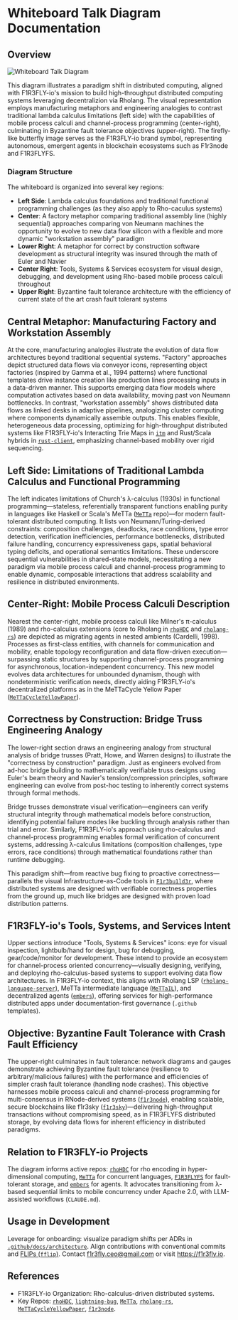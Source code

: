 # Whiteboard Talk Diagram Documentation

## Overview

![Whiteboard Talk Diagram](images/Whiteboard_talk.png)

This diagram illustrates a paradigm shift in distributed computing, aligned with F1R3FLY-io's mission to build high-throughput distributed computing systems leveraging decentralizion via Rholang. The visual representation employs manufacturing metaphors and engineering analogies to contrast traditional lambda calculus limitations (left side) with the capabilities of mobile process calculi and channel-process programming (center-right), culminating in Byzantine fault tolerance objectives (upper-right). The firefly-like butterfly image serves as the F1R3FLY-io brand symbol, representing autonomous, emergent agents in blockchain ecosystems such as F1r3node and F1R3FLYFS.

### Diagram Structure

The whiteboard is organized into several key regions:

- **Left Side**: Lambda calculus foundations and traditional functional programming challenges (as they also apply to Rho-caculus systems)
- **Center**: A factory metaphor comparing traditional assembly line (highly sequential) approaches comparing von Neumann machines the opportunity to evolve to new data flow silicon with a flexible and more dynamic "workstation assembly" paradigm
- **Lower Right**: A metaphor for correct by construction software development as structural integrity was insured through the math of Euler and Navier
- **Center Right**: Tools, Systems & Services ecosystem for visual design, debugging, and development using Rho-based mobile process calculi throughout
- **Upper Right**: Byzantine fault tolerance architecture with the efficiency of current state of the art crash fault tolerant systems

## Central Metaphor: Manufacturing Factory and Workstation Assembly

At the core, manufacturing analogies illustrate the evolution of data flow architectures beyond traditional sequential systems. "Factory" approaches depict structured data flows via conveyor icons, representing object factories (inspired by Gamma et al., 1994 patterns) where functional templates drive instance creation like production lines processing inputs in a data-driven manner. This supports emerging data flow models where computation activates based on data availability, moving past von Neumann bottlenecks. In contrast, "workstation assembly" shows distributed data flows as linked desks in adaptive pipelines, analogizing cluster computing where components dynamically assemble outputs. This enables flexible, heterogeneous data processing, optimizing for high-throughput distributed systems like F1R3FLY-io's Interacting Trie Maps in [`itm`](https://github.com/F1R3FLY-io/itm) and Rust/Scala hybrids in [`rust-client`](https://github.com/F1R3FLY-io/rust-client), emphasizing channel-based mobility over rigid sequencing.

## Left Side: Limitations of Traditional Lambda Calculus and Functional Programming

The left indicates limitations of Church's λ-calculus (1930s) in functional programming—stateless, referentially transparent functions enabling purity in languages like Haskell or Scala's MeTTa ([`MeTTa`](https://github.com/F1R3FLY-io/MeTTa) repo)—for modern fault-tolerant distributed computing. It lists von Neumann/Turing-derived constraints: composition challenges, deadlocks, race conditions, type error detection, verification inefficiencies, performance bottlenecks, distributed failure handling, concurrency expressiveness gaps, spatial behavioral typing deficits, and operational semantics limitations. These underscore sequential vulnerabilities in shared-state models, necessitating a new paradigm via mobile process calculi and channel-process programming to enable dynamic, composable interactions that address scalability and resilience in distributed environments.

## Center-Right: Mobile Process Calculi Description

Nearest the center-right, mobile process calculi like Milner's π-calculus (1989) and rho-calculus extensions (core to Rholang in [`rhoHDC`](https://github.com/F1R3FLY-io/rhoHDC) and [`rholang-rs`](https://github.com/F1R3FLY-io/rholang-rs)) are depicted as migrating agents in nested ambients (Cardelli, 1998). Processes as first-class entities, with channels for communication and mobility, enable topology reconfiguration and data flow-driven execution—surpassing static structures by supporting channel-process programming for asynchronous, location-independent concurrency. This new model evolves data architectures for unbounded dynamism, though with nondeterministic verification needs, directly aiding F1R3FLY-io's decentralized platforms as in the MeTTaCycle Yellow Paper ([`MeTTaCycleYellowPaper`](https://github.com/F1R3FLY-io/MeTTaCycleYellowPaper)).

## Correctness by Construction: Bridge Truss Engineering Analogy

The lower-right section draws an engineering analogy from structural analysis of bridge trusses (Pratt, Howe, and Warren designs) to illustrate the "correctness by construction" paradigm. Just as engineers evolved from ad-hoc bridge building to mathematically verifiable truss designs using Euler's beam theory and Navier's tension/compression principles, software engineering can evolve from post-hoc testing to inherently correct systems through formal methods.

Bridge trusses demonstrate visual verification—engineers can verify structural integrity through mathematical models before construction, identifying potential failure modes like buckling through analysis rather than trial and error. Similarly, F1R3FLY-io's approach using rho-calculus and channel-process programming enables formal verification of concurrent systems, addressing λ-calculus limitations (composition challenges, type errors, race conditions) through mathematical foundations rather than runtime debugging.

This paradigm shift—from reactive bug fixing to proactive correctness—parallels the visual Infrastructure-as-Code tools in [`F1r3bu1ld3r`](https://github.com/F1R3FLY-io/F1r3bu1ld3r), where distributed systems are designed with verifiable correctness properties from the ground up, much like bridges are designed with proven load distribution patterns.

## F1R3FLY-io's Tools, Systems, and Services Intent

Upper sections introduce "Tools, Systems & Services" icons: eye for visual inspection, lightbulb/hand for design, bug for debugging, gear/code/monitor for development. These intend to provide an ecosystem for channel-process oriented concurrency—visually designing, verifying, and deploying rho-calculus-based systems to support evolving data flow architectures. In F1R3FLY-io context, this aligns with Rholang LSP ([`rholang-language-server`](https://github.com/F1R3FLY-io/rholang-language-server)), MeTTa intermediate language ([`MeTTaIL`](https://github.com/F1R3FLY-io/MeTTaIL)), and decentralized agents ([`embers`](https://github.com/F1R3FLY-io/embers)), offering services for high-performance distributed apps under documentation-first governance (`.github` templates).

## Objective: Byzantine Fault Tolerance with Crash Fault Efficiency

The upper-right culminates in fault tolerance: network diagrams and gauges demonstrate achieving Byzantine fault tolerance (resilience to arbitrary/malicious failures) with the performance and efficiencies of simpler crash fault tolerance (handling node crashes). This objective harnesses mobile process calculi and channel-process programming for multi-consensus in RNode-derived systems ([`f1r3node`](https://github.com/F1R3FLY-io/f1r3node)), enabling scalable, secure blockchains like f1r3sky ([`f1r3sky`](https://github.com/F1R3FLY-io/f1r3sky))—delivering high-throughput transactions without compromising speed, as in F1R3FLYFS distributed storage, by evolving data flows for inherent efficiency in distributed paradigms.

## Relation to F1R3FLY-io Projects

The diagram informs active repos: [`rhoHDC`](https://github.com/F1R3FLY-io/rhoHDC) for rho encoding in hyper-dimensional computing, [`MeTTa`](https://github.com/F1R3FLY-io/MeTTa) for concurrent languages, [`F1R3FLYFS`](https://github.com/F1R3FLY-io/F1R3FLYFS) for fault-tolerant storage, and [`embers`](https://github.com/F1R3FLY-io/embers) for agents. It advocates transitioning from λ-based sequential limits to mobile concurrency under Apache 2.0, with LLM-assisted workflows (`CLAUDE.md`).

## Usage in Development

Leverage for onboarding: visualize paradigm shifts per ADRs in [`.github/docs/architecture`](https://github.com/F1R3FLY-io/.github/tree/master/docs/architecture). Align contributions with conventional commits and [FLIPs (`fflip`)](https://github.com/F1R3FLY-io/fflip). Contact f1r3fly.ceo@gmail.com or visit https://f1r3fly.io.

## References

- F1R3FLY-io Organization: Rho-calculus-driven distributed systems.
- Key Repos: [`rhoHDC`](https://github.com/F1R3FLY-io/rhoHDC), [`lightning-bug`](https://github.com/F1R3FLY-io/lightning-bug), [`MeTTa`](https://github.com/F1R3FLY-io/MeTTa), [`rholang-rs`](https://github.com/F1R3FLY-io/rholang-rs), [`MeTTaCycleYellowPaper`](https://github.com/F1R3FLY-io/MeTTaCycleYellowPaper), [`f1r3node`](https://github.com/F1R3FLY-io/f1r3node).
